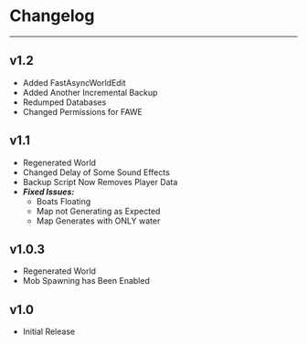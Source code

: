 # Changelog
---
## v1.2
 * Added FastAsyncWorldEdit
 * Added Another Incremental Backup
 * Redumped Databases
 * Changed Permissions for FAWE
## v1.1
  * Regenerated World
  * Changed Delay of Some Sound Effects
  * Backup Script Now Removes Player Data
  * ***Fixed Issues:***
    * Boats Floating
    * Map not Generating as Expected
    * Map Generates with ONLY water
## v1.0.3
  * Regenerated World
  * Mob Spawning has Been Enabled
## v1.0
  * Initial Release
